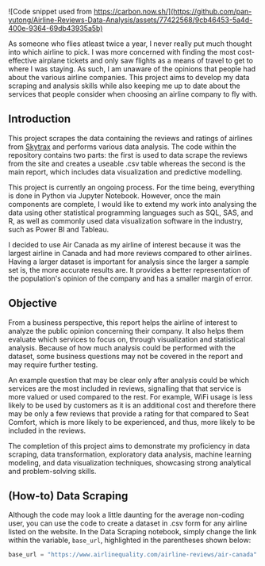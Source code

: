 ![Code snippet used from https://carbon.now.sh/](https://github.com/pan-yutong/Airline-Reviews-Data-Analysis/assets/77422568/9cb46453-5a4d-400e-9364-69db43935a5b)


As someone who flies atleast twice a year, I never really put much thought into which airline to pick. I was more concerned with finding the most cost-effective airplane tickets and only saw flights as a means of travel to get to where I was staying. 
As such, I am unaware of the opinions that people had about the various airline companies. This project aims to develop my data scraping and analysis skills while also keeping me up to date about the services that people consider when choosing an airline company 
to fly with. 


## Introduction
This project scrapes the data containing the reviews and ratings of airlines from [Skytrax](https://www.airlinequality.com/) and performs various data analysis.
The code within the repository contains two parts: the first is used to data scrape the reviews from the site and creates a useable .csv table whereas the second is the main report, which includes data visualization and predictive modelling. 

This project is currently an ongoing process.
For the time being, everything is done in Python via Jupyter Notebook. However, once the main components are complete, I would like to extend my work into analysing the data using other statistical programming languages such as SQL, SAS, and R, as well as commonly used 
data visualization software in the industry, such as Power BI and Tableau.

I decided to use Air Canada as my airline of interest because it was the largest airline in Canada and had more reviews compared to other airlines. Having a larger dataset is important for analysis since the larger a sample set is, 
the more accurate results are. It provides a better representation of the population's opinion of the company and has a smaller margin of error. 

## Objective
From a business perspective, this report helps the airline of interest to analyze the public opinion concerning their company. It also helps them evaluate which services to focus on, through visualization and statistical analysis. Because of how much analysis
could be performed with the dataset, some business questions may not be covered in the report and may require further testing. 

An example question that may be clear only after analysis could be which services are the most included in reviews, signalling that that service is more valued or used compared to the rest. For example, WiFi usage is less likely to be used by customers as it is an
additional cost and therefore there may be only a few reviews that provide a rating for that compared to Seat Comfort, which is more likely to be experienced, and thus, more likely to be included in the reviews.

The completion of this project aims to demonstrate my proficiency in data scraping, data transformation, exploratory data analysis, machine learning modeling, and data visualization techniques, showcasing strong analytical and problem-solving skills.

## (How-to) Data Scraping
Although the code may look a little daunting for the average non-coding user, you can use the code to create a dataset in .csv form for any airline listed on the website.
In the Data Scraping notebook, simply change the link within the variable, `base_url`, highlighted in the parentheses shown below: 
```python 
base_url = "https://www.airlinequality.com/airline-reviews/air-canada"
```
